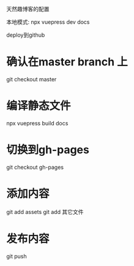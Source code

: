 天然趣博客的配置

本地模式:
npx vuepress dev docs 

deploy到github
# 确认在master branch 上
git checkout master
# 编译静态文件
npx vuepress build docs
# 切换到gh-pages
git checkout gh-pages
# 添加内容
git add assets
git add 其它文件
# 发布内容
git push

